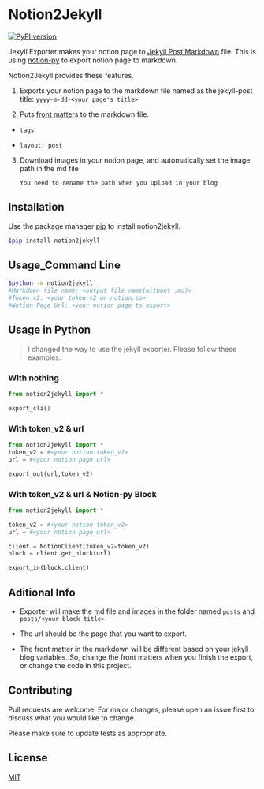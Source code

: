 # Notion2Jekyll
[![PyPI version](https://badge.fury.io/py/notion2jekyll.svg)](https://badge.fury.io/py/notion2jekyll)

Jekyll Exporter makes your notion page to [Jekyll Post Markdown](https://jekyllrb-ko.github.io/docs/posts/) file. This is using [notion-py](https://github.com/jamalex/notion-py) to export notion page to markdown.  

Notion2Jekyll provides these features.  

1. Exports your notion page to the markdown file named as the jekyll-post title:
    `yyyy-m-dd-<your page's title>`

2. Puts [front matter](https://jekyllrb.com/docs/step-by-step/03-front-matter/)s to the markdown file.

  - `tags`

  - `layout: post`

3. Download images in your notion page, and automatically set the image path in the md file 

    `You need to rename the path when you upload in your blog`

## Installation

Use the package manager [pip](https://pip.pypa.io/en/stable/) to install notion2jekyll.  

```Bash
$pip install notion2jekyll
```

## Usage_Command Line

```Bash
$python -m notion2jekyll
#Markdown file name: <output file name(without .md)>
#Token_v2: <your token_v2 on notion.so>
#Notion Page Url: <your notion page to export>
```

## Usage in Python

> I changed the way to use the jekyll exporter. Please follow these examples.

### With nothing
```Python
from notion2jekyll import *

export_cli()
```

### With token_v2 & url
```Python
from notion2jekyll import *
token_v2 = #<your notion token_v2>
url = #<your notion page url>

export_out(url,token_v2)
```

### With token_v2 & url & Notion-py Block
```Python
from notion2jekyll import *

token_v2 = #<your notion token_v2>
url = #<your notion page url>

client = NotionClient(token_v2=token_v2)
block = client.get_block(url)

export_in(block,client)
```


## Aditional Info

- Exporter will make the md file and images in the folder named `posts` and `posts/<your block title>`

- The url should be the page that you want to export.

- The front matter in the markdown will be different based on your jekyll blog variables. So, change the front matters when you finish the export, or change the code in this project.

## Contributing

Pull requests are welcome. For major changes, please open an issue first to discuss what you would like to change.  

Please make sure to update tests as appropriate.  

## License

[MIT](https://choosealicense.com/licenses/mit/)  

